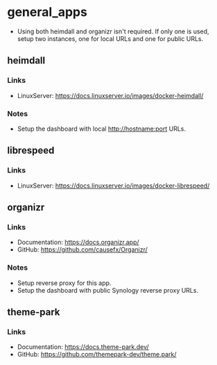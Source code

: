 # general_apps

* Using both heimdall and organizr isn't required. If only one is used, setup two instances, one for local URLs and one for public URLs.

## heimdall

### Links

* LinuxServer: <https://docs.linuxserver.io/images/docker-heimdall/>

### Notes

* Setup the dashboard with local <http://hostname:port> URLs.

## librespeed

### Links

* LinuxServer: <https://docs.linuxserver.io/images/docker-librespeed/>

## organizr

### Links

* Documentation: <https://docs.organizr.app/>
* GitHub: <https://github.com/causefx/Organizr/>

### Notes

* Setup reverse proxy for this app.
* Setup the dashboard with public Synology reverse proxy URLs.

## theme-park

### Links

* Documentation: <https://docs.theme-park.dev/>
* GitHub: <https://github.com/themepark-dev/theme.park/>
